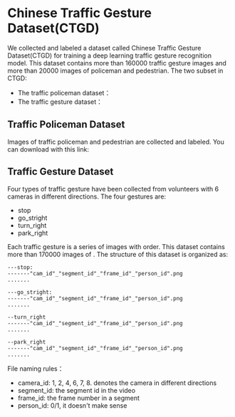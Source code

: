 # Chinese Traffic Gesture Dataset(CTGD)

We collected and labeled a dataset called Chinese Traffic Gesture Dataset(CTGD) for training a deep learning traffic gesture recognition model. This dataset contains more than 160000 traffic gesture images and more than 20000 images of policeman and pedestrian. The two subset in CTGD:

* The traffic policeman dataset：
* The traffic gesture dataset：

## Traffic Policeman Dataset
Images of traffic policeman and pedestrian are collected and labeled. You can download with this link:
## Traffic Gesture Dataset
Four types of traffic gesture have been collected from volunteers with 6 cameras in different directions. The four gestures are:

* stop
* go_stright
* turn_right
* park_right

Each traffic gesture is a series of images with order. This dataset contains more than 170000 images of . The structure of this dataset is organized as:

```
---stop:
-------"cam_id"_"segment_id"_"frame_id"_"person_id".png
.......

---go_stright:
-------"cam_id"_"segment_id"_"frame_id"_"person_id".png
.......

--turn_right
-------"cam_id"_"segment_id"_"frame_id"_"person_id".png
.......

--park_right
-------"cam_id"_"segment_id"_"frame_id"_"person_id".png
.......
```

File naming rules：

* camera_id: 1, 2, 4, 6, 7, 8. denotes the camera in different directions
* segment_id: the segment id in the video
* frame_id: the frame number in a segment
* person_id: 0/1, it doesn't make sense
